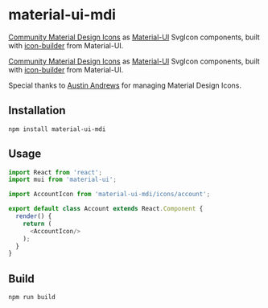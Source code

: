 # material-ui-mdi

[Community Material Design Icons](https://materialdesignicons.com/) as [Material-UI](https://github.com/callemall/material-ui) SvgIcon components, built with [icon-builder](https://github.com/callemall/material-ui/tree/master/icon-builder) from Material-UI.

[Community Material Design Icons](https://materialdesignicons.com/) as [Material-UI](https://github.com/callemall/material-ui) SvgIcon components, built with [icon-builder](https://github.com/callemall/material-ui/tree/master/icon-builder) from Material-UI.

Special thanks to [Austin Andrews](https://github.com/Templarian) for managing Material Design Icons.

## Installation

```
npm install material-ui-mdi
```

## Usage

```js
import React from 'react';
import mui from 'material-ui';

import AccountIcon from 'material-ui-mdi/icons/account';

export default class Account extends React.Component {
  render() {
    return (
      <AccountIcon/>
    );
  }
}
```

## Build

```sh
npm run build
```
